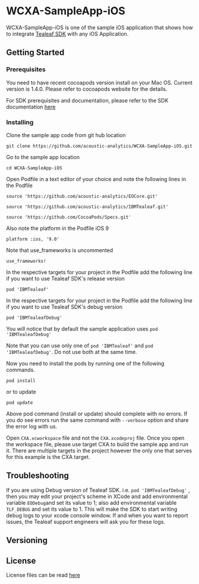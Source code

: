 # WCXA-SampleApp-iOS

WCXA-SampleApp-iOS is one of the sample iOS application that shows how to integrate [Tealeaf SDK](https://github.com/acoustic-analytics/IBMTealeaf) with any iOS Application.


## Getting Started

### Prerequisites

You need to have recent cocoapods version install on your Mac OS. Current version is 1.4.0. Please refer to cocoapods website for the details.

For SDK prerequisites and documentation, please refer to the SDK documentation [here](https://developer.goacoustic.com/acoustic-exp-analytics/docs/acoustic-experience-analytics-tealeaf-sdk-for-ios-standard-and-mobile-editions)

### Installing

Clone the sample app code from git hub location

`git clone https://github.com/acoustic-analytics/WCXA-SampleApp-iOS.git`

Go to the sample app location

`cd WCXA-SampleApp-iOS`

Open Podfile in a text editor of your choice and note the following lines in the Podfile

`source 'https://github.com/acoustic-analytics/EOCore.git'`

`source 'https://github.com/acoustic-analytics/IBMTealeaf.git'`

`source 'https://github.com/CocoaPods/Specs.git'`

Also note the platform in the Podfile iOS 9

`platform :ios, '9.0'`

Note that use_frameworks is uncommented

`use_frameworks!`

In the respective targets for your project in the Podfile add the following line if you want to use Tealeaf SDK's release version

`pod 'IBMTealeaf'`

In the respective targets for your project in the Podfile add the following line if you want to use Tealeaf SDK's debug version

`pod 'IBMTealeafDebug'`

You will notice that by default the sample application uses `pod 'IBMTealeafDebug'`

Note that you can use only one of  `pod 'IBMTealeaf'` and `pod 'IBMTealeafDebug'`. Do not use both at the same time.

Now you need to install the pods by running one of the following commands.

`pod install`

or to update

`pod update`

Above pod command (install or update) should complete with no errors. If you do see errors run the same command with `--verbose` option and share the error log with us.

Open `CXA.xcworkspace` file and not the `CXA.xcodeproj` file. Once you open the workspace file, please use target CXA to build the sample app and run it. There are multiple targets in the project however the only one that serves for this example is the CXA target.

## Troubleshooting

If you are using Debug version of Tealeaf SDK. i.e. `pod 'IBMTealeafDebug'` , then you may edit your project's scheme in XCode and add environmental variable `EODebug`and set its value to 1; also add environmental variable `TLF_DEBUG` and set its value to 1. This will make the SDK to start writing debug logs to your xcode console window. If and when you want to report issues, the Tealeaf support engineers will ask you for these logs.


## Versioning


## License

License files can be read [here](https://github.com/acoustic-analytics/IBMTealeaf/tree/master/Licenses)
